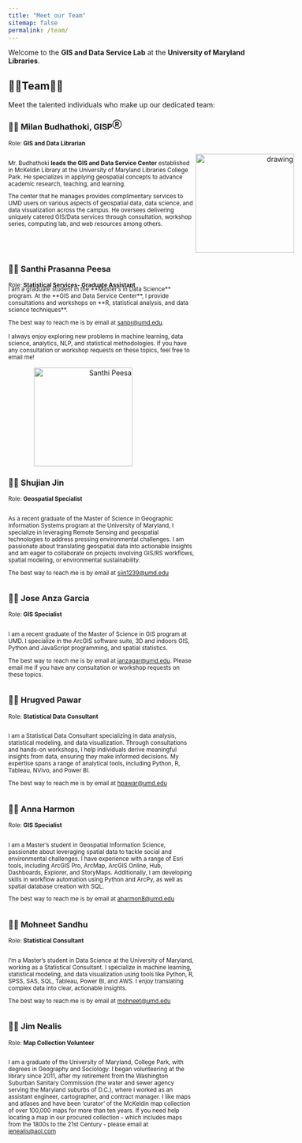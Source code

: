 ```yaml
---
title: "Meet our Team"
sitemap: false
permalink: /team/
---
```

Welcome to the **GIS and Data Service Lab** at the **University of Maryland Libraries**. 

<!-- Please feel free to visit us at {site.address} or contact us at {site.email}. -->

## 👩‍💻Team👨‍💻 

Meet the talented individuals who make up our dedicated team:

### 👨‍💻 Milan Budhathoki, GISP<sup>Ⓡ</sup>

<sub >Role: **GIS and Data Librarian**</sub >

<div style="display: flex;">
<div style="  display: inline-block;
  margin-right: -50px;
  width:75%;
  text-align: left;">

<small>

Mr. Budhathoki <b>leads the GIS and Data Service Center</b> established in McKeldin Library at the University of Maryland Libraries College Park. He specializes in applying geospatial concepts to advance academic research, teaching, and learning.

The center that he manages provides complimentary services to UMD users on various aspects of geospatial data, data science, and data visualization across the campus. He oversees delivering uniquely catered GIS/Data services through consultation, workshop series, computing lab, and web resources among others.

</small>
</div>
<div style="display: inline-block; margin-right: -300px; width:50%; text-align: right; padding:0px">
<img src="https://www.lib.umd.edu/sites/default/files/styles/optimized/public/people/mbudhathoki.png?itok=-qOwI2tI" alt="drawing" width="200"/>
</div>
<div style="clear:both;"></div>
</div>

### 👨‍💻 Santhi Prasanna Peesa 

<sub >Role: **Statistical Services- Graduate Assistant**</sub>

<div style="display: flex; margin-top: -20px">
<div class="#notice" style="  display: inline-block; margin-right: -50px; width:75%; text-align: left;">

<small>
I am a graduate student in the **Master’s in Data Science** program. At the **GIS and Data Service Center**, I provide consultations and workshops on **R, statistical analysis, and data science techniques**.

The best way to reach me is by email at <a href="mailto:sanpr@umd.edu">sanpr@umd.edu</a>.

I always enjoy exploring new problems in machine learning, data science, analytics, NLP, and statistical methodologies. If you have any consultation or workshop requests on these topics, feel free to email me!
</small>
</div>
</div>



</small>
</div>
<div style="display: inline-block; margin-right: -300px; width:50%; text-align: right; padding:0px">
<img src="https://drive.google.com/uc?export=view&id=13Kt0T4mMQDp3d8YiDiaYSOs7uPxul4Ln" alt="Santhi Peesa" width="200"/>
</div>
<div style="clear:both;"></div>
</div>


### 👨‍🎓 Shujian Jin

<sub >Role: **Geospatial Specialist**</sub >
<div style="display: flex;">
<div style="display: inline-block; margin-right: -50px; width:75%; text-align: left;">

<small>

As a recent graduate of the Master of Science in Geographic Information Systems program at the University of Maryland, I specialize in leveraging Remote Sensing and geospatial technologies to address pressing environmental challenges. I am passionate about translating geospatial data into actionable insights and am eager to collaborate on projects involving GIS/RS workflows, spatial modeling, or environmental sustainability.

The best way to reach me is by email at <a href="mailto:sjin1239@umd.edu">sjin1239@umd.edu</a>

</small>
</div>
<div style="display: inline-block; margin-right: -300px; width:50%; text-align: right; padding:0px"></div>
<div style="clear:both;"></div>
</div>

### 👨‍🎓 Jose Anza Garcia

<sub >Role: **GIS Specialist**</sub >
<div style="display: flex;">
<div style="display: inline-block; margin-right: -50px; width:75%; text-align: left;">

<small>

I am a recent graduate of the Master of Science in GIS program at UMD. I specialize in the ArcGIS software suite, 3D and indoors GIS, Python and JavaScript programming, and spatial statistics.

The best way to reach me is by email at <a href="mailto:janzagar@umd.edu">janzagar@umd.edu</a>. Please email me if you have any consultation or workshop requests on these topics.

</small>
</div>
<div style="display: inline-block; margin-right: -300px; width:50%; text-align: right; padding:0px"></div>
<div style="clear:both;"></div>
</div>

### 👨‍🎓 Hrugved Pawar

<sub >Role: **Statistical Data Consultant**</sub >
<div style="display: flex;">
<div style="display: inline-block; margin-right: -50px; width:75%; text-align: left;">

<small>

I am a Statistical Data Consultant specializing in data analysis, statistical modeling, and data visualization. Through consultations and hands-on workshops, I help individuals derive meaningful insights from data, ensuring they make informed decisions. My expertise spans a range of analytical tools, including Python, R, Tableau, NVivo, and Power BI.

The best way to reach me is by email at <a href="mailto:hpawar@umd.edu">hpawar@umd.edu</a>

</small>
</div>
<div style="display: inline-block; margin-right: -300px; width:50%; text-align: right; padding:0px"></div>
<div style="clear:both;"></div>
</div>

### 👩‍🎓 Anna Harmon

<sub >Role: **GIS Specialist**</sub >
<div style="display: flex;">
<div style="display: inline-block; margin-right: -50px; width:75%; text-align: left;">

<small>

I am a Master’s student in Geospatial Information Science, passionate about leveraging spatial data to tackle social and environmental challenges. I have experience with a range of Esri tools, including ArcGIS Pro, ArcMap, ArcGIS Online, Hub, Dashboards, Explorer, and StoryMaps. Additionally, I am developing skills in workflow automation using Python and ArcPy, as well as spatial database creation with SQL.

The best way to reach me is by email at <a href="mailto:aharmon8@umd.edu">aharmon8@umd.edu</a>

</small>
</div>
<div style="display: inline-block; margin-right: -300px; width:50%; text-align: right; padding:0px"></div>
<div style="clear:both;"></div>
</div>

### 👨‍🎓 Mohneet Sandhu

<sub >Role: **Statistical Consultant**</sub >
<div style="display: flex;">
<div style="display: inline-block; margin-right: -50px; width:75%; text-align: left;">

<small>

I’m a Master’s student in Data Science at the University of Maryland, working as a Statistical Consultant. I specialize in machine learning, statistical modeling, and data visualization using tools like Python, R, SPSS, SAS, SQL, Tableau, Power BI, and AWS. I enjoy translating complex data into clear, actionable insights.

The best way to reach me is by email at <a href="mailto:mohneet@umd.edu">mohneet@umd.edu</a>

</small>
</div>
<div style="display: inline-block; margin-right: -300px; width:50%; text-align: right; padding:0px"></div>
<div style="clear:both;"></div>
</div>


### 👨‍💻 Jim Nealis

<sub >Role: **Map Collection Volunteer**</sub >
<div style="display: flex;">
<div style="  display: inline-block;
  margin-right: -50px;
  width:75%;
  text-align: left;">

<small>

I am a graduate of the University of Maryland, College Park, with degrees in Geography and Sociology.  I began volunteering at the library since 2011, after my retirement from the Washington Suburban Sanitary Commission (the water and sewer agency serving the Maryland suburbs of D.C.), where I worked as an assistant engineer, cartographer, and contract manager.  I like maps and atlases and have been ‘curator’ of the McKeldin map collection of over 100,000 maps for more than ten years.  If you need help locating a map in our procured collection - which includes maps from the 1800s to the 21st Century - please email at <a href="mailto:jenealis@aol.com">jenealis@aol.com</a>

</small>
</div>
<div style="display: inline-block; margin-right: -300px; width:50%; text-align: right; padding:0px">
<!-- <img src="https://ca.slack-edge.com/T054162SPA6-U053ZD1MA3H-0bff05b16030-512" alt="drawing" width="200"/> -->
</div>
<div style="clear:both;"></div>
</div>
